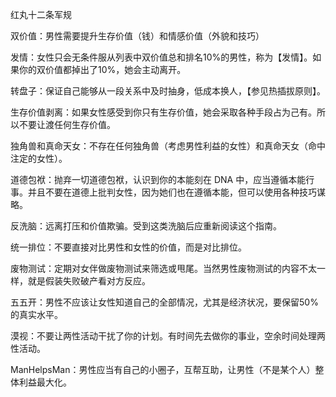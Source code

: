 红丸十二条军规

双价值：男性需要提升生存价值（钱）和情感价值（外貌和技巧）

发情：女性只会无条件服从列表中双价值总和排名10%的男性，称为【发情】。如果你的双价值都掉出了10%，她会主动离开。

转盘子：保证自己能够从一段关系中及时抽身，低成本换人，【参见热插拔原则】。

生存价值剥离：如果女性感受到你只有生存价值，她会采取各种手段占为己有。所以不要让渡任何生存价值。

独角兽和真命天女：不存在任何独角兽（考虑男性利益的女性）和真命天女（命中注定的女性）。

道德包袱：抛弃一切道德包袱，认识到你的本能刻在 DNA 中，应当遵循本能行事。并且不要在道德上批判女性，因为她们也在遵循本能，但可以使用各种技巧谋略。

反洗脑：远离打压和价值欺骗。受到这类洗脑后应重新阅读这个指南。

统一排位：不要直接对比男性和女性的价值，而是对比排位。

废物测试：定期对女伴做废物测试来筛选或甩尾。当然男性废物测试的内容不太一样，就是假装失败破产看对方反应。

五五开：男性不应该让女性知道自己的全部情况，尤其是经济状况，要保留50%的真实水平。

漠视：不要让两性活动干扰了你的计划。有时间先去做你的事业，空余时间处理两性活动。

ManHelpsMan：男性应当有自己的小圈子，互帮互助，让男性（不是某个人）整体利益最大化。